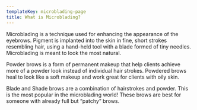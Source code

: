 ```yaml
---
templateKey: microblading-page
title: What is Microblading?
---
```

Microblading is a technique used for enhancing the appearance of the eyebrows. Pigment is implanted into the skin in fine, short strokes resembling hair, using a hand-held tool with a blade formed of tiny needles. Microblading is meant to look the most natural.


Powder brows is a form of permanent makeup that help clients achieve more of a powder look instead of individual hair strokes. Powdered brows heal to look like a soft makeup and work great for clients with oily skin.



Blade and Shade brows are a combination of hairstrokes and powder. This is the most popular in the microblading world! These brows are best for someone with already full but “patchy” brows.
